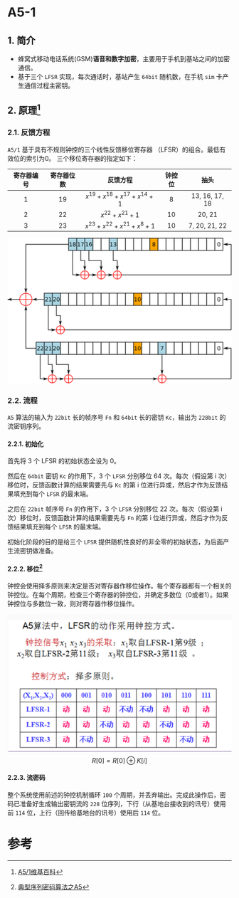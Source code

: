 # A5-1



## 1. 简介

- 蜂窝式移动电话系统(GSM)**语音和数字加密**，主要用于手机到基站之间的加密通信。
- 基于三个 `LFSR` 实现，每次通话时，基站产生 `64bit` 随机数，在手机 `sim` 卡产生通信过程主密钥。



## 2. 原理[^1]

### 2.1. 反馈方程

`A5/1` 基于具有不规则钟控的三个线性反馈移位寄存器 （LFSR）的组合。最低有效位的索引为0。 三个移位寄存器的指定如下：

| 寄存器编号 | 寄存器位数 |            反馈方程             | 钟控位 |      抽头      |
| :--------: | :--------: | :-----------------------------: | :----: | :------------: |
|     1      |     19     | $x^{19}+x^{18}+x^{17}+x^{14}+1$ |   8    | 13, 16, 17, 18 |
|     2      |     22     |        $x^{22}+x^{21}+1$        |   10   |     20, 21     |
|     3      |     23     | $x^{23}+x^{22}+x^{21}+x^{8}+1$  |   10   | 7, 20, 21, 22  |

![](assets/A5-1_GSM_cipher.svg)

### 2.2. 流程

`A5` 算法的输入为 `22bit` 长的帧序号 `Fn` 和 `64bit` 长的密钥 `Kc`，输出为 `228bit` 的流密钥序列。

#### 2.2.1. 初始化

首先将 3 个 LFSR 的初始状态全设为 0。

然后在 `64bit` 密钥 `Kc` 的作用下，3 个 `LFSR` 分别移位 64 次。每次（假设第 i 次）移位时，反馈函数计算的结果需要先与 `Kc` 的第 i 位进行异或，然后才作为反馈结果填充到每个 `LFSR` 的最末端。

之后在 `22bit` 帧序号 `Fn` 的作用下，3 个 `LFSR` 分别移位 22 次。每次（假设第 i 次）移位时，反馈函数计算的结果需要先与 `Fn` 的第 i 位进行异或，然后才作为反馈结果填充到每个 `LFSR` 的最末端。

初始化阶段的目的是给三个 `LFSR` 提供随机性良好的非全零的初始状态，为后面产生流密钥做准备。

#### 2.2.2. 移位[^2]

钟控会使用择多原则来决定是否对寄存器作移位操作。每个寄存器都有一个相关的钟控位。在每个周期，检查三个寄存器的钟控位，并确定多数位（0或者1）。如果钟控位与多数位一致，则对寄存器作移位操作。

![](assets/169037_0feb609377-3.png)
$$
R[0] = R[0] \oplus K[i]
$$


#### 2.2.3. 流密码

整个系统使用前述的钟控机制循环 `100` 个周期，并丢弃输出。完成此操作后，密码已准备好生成输出密钥流的 `228` 位序列，下行（从基地台接收到的讯号）使用前 `114` 位，上行（回传给基地台的讯号）使用后 `114` 位。



# 参考

[^1]: [A5/1维基百科](https://zh.wikipedia.org/wiki/A5/1)
[^2]: [典型序列密码算法之A5](https://nonevector.github.io/posts/7.html)
